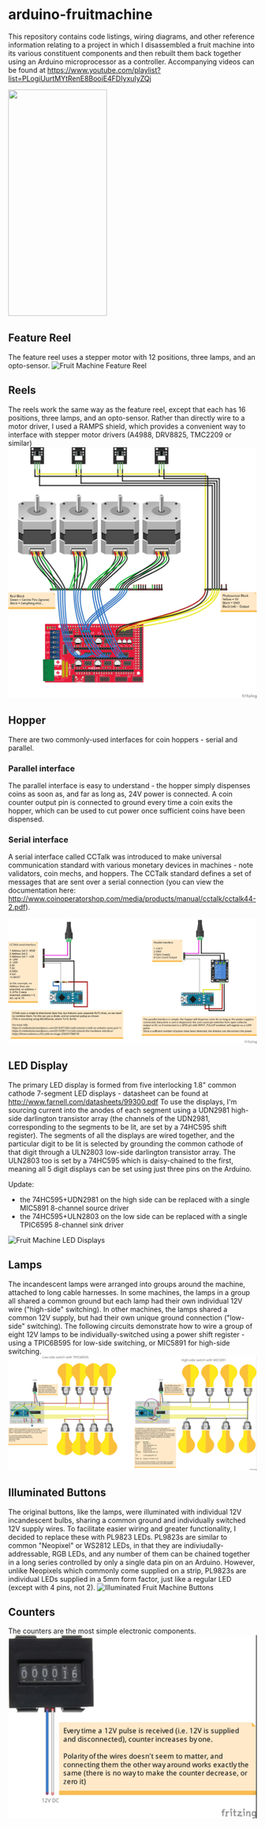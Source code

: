 # arduino-fruitmachine
This repository contains code listings, wiring diagrams, and other reference information relating to a project in which I disassembled a fruit machine into its various constituent components and then rebuilt them back together using an Arduino microprocessor as a controller.
Accompanying videos can be found at https://www.youtube.com/playlist?list=PLogiUurtMYtRenE8BooiE4FDIyxuIyZQj

<!-- ![Fruit Machine](FruitMachine.png?raw=true "Fruit Machine") -->
<img src="https://raw.githubusercontent.com/playfultechnology/arduino-fruitmachine/d5c05b58d625fce697c9b50bb38bf21852ebf172/FruitMachine.png" width="200" height="458">


## Feature Reel
The feature reel uses a stepper motor with 12 positions, three lamps, and an opto-sensor. 
![Fruit Machine Feature Reel](FruitMachineFeatureReel/FeatureReel_Assembly_bb.jpg?raw=true "Fruit Machine Reel Assembly")


## Reels
The reels work the same way as the feature reel, except that each has 16 positions, three lamps, and an opto-sensor. Rather than directly wire to a motor driver, I used a RAMPS shield, which provides a convenient way to interface with stepper motor drivers (A4988, DRV8825, TMC2209 or similar)
![Fruit Machine Feature Reel](FruitMachineReels/FruitMachineReels_bb.jpg?raw=true "Fruit Machine Reels")


## Hopper
There are two commonly-used interfaces for coin hoppers - serial and parallel. 
### Parallel interface
The parallel interface is easy to understand - the hopper simply dispenses coins as soon as, and far as long as, 24V power is connected. A coin counter output pin is connected to ground every time a coin exits the hopper, which can be used to cut power once sufficient coins have been dispensed.
### Serial interface
A serial interface called CCTalk was introduced to make universal communication standard with various monetary devices in machines - note validators, coin mechs, and hoppers. The CCTalk standard defines a set of messages that are sent over a serial connection (you can view the documentation here: http://www.coinoperatorshop.com/media/products/manual/cctalk/cctalk44-2.pdf).

![Fruit Machine Hopper](FruitMachineHopper/FruitMachineHopper_bb.jpg?raw=true "Fruit Machine Hopper")

## LED Display
The primary LED display is formed from five interlocking 1.8" common cathode 7-segment LED displays - datasheet can be found at  http://www.farnell.com/datasheets/99300.pdf
To use the displays, I'm sourcing current into the anodes of each segment using a UDN2981 high-side darlington transistor array (the channels of the UDN2981, corresponding to the segments to be lit, are set by a 74HC595 shift register). The segments of all the displays are wired together, and the particular digit to be lit is selected by grounding the common cathode of that digit through a ULN2803 low-side darlington transistor array. The ULN2803 too is set by a 74HC595 which is daisy-chained to the first, meaning all 5 digit displays can be set using just three pins on the Arduino.

Update: 
 - the 74HC595+UDN2981 on the high side can be replaced with a single MIC5891 8-channel source driver
 - the 74HC595+ULN2803 on the low side can be replaced with a single TPIC6595 8-channel sink driver

![Fruit Machine LED Displays](https://raw.githubusercontent.com/playfultechnology/arduino-fruitmachine/d5c05b58d625fce697c9b50bb38bf21852ebf172/FruitMachineLED/FruitMachineLED_bb.jpg?raw=true "Fruit Machine LED Display")


## Lamps
The incandescent lamps were arranged into groups around the machine, attached to long cable harnesses. In some machines, the lamps in a group all shared a common ground but each lamp had their own individual 12V wire ("high-side" switching). In other machines, the lamps shared a common 12V supply, but had their own unique ground connection ("low-side" switching). The following circuits demonstrate how to wire a group of eight 12V lamps to be individually-switched using a power shift register - using a TPIC6B595 for low-side switching, or MIC5891 for high-side switching.
![Fruit Machine Lamps](https://raw.githubusercontent.com/playfultechnology/arduino-fruitmachine/master/FruitMachineLamps/FruitMachineLamps_bb.jpg?raw=true "Fruit Machine Lamps")


## Illuminated Buttons
The original buttons, like the lamps, were illuminated with individual 12V incandescent bulbs, sharing a common ground and individually switched 12V supply wires. To facilitate easier wiring and greater functionality, I decided to replace these with PL9823 LEDs. PL9823s are similar to common "Neopixel" or WS2812 LEDs, in that they are indiviudally-addressable, RGB LEDs, and any number of them can be chained together in a long series controlled by only a single data pin on an Arduino. However, unlike Neopixels which commonly come supplied on a strip, PL9823s are individual LEDs supplied in a 5mm form factor, just like a regular LED (except with 4 pins, not 2).
![Illuminated Fruit Machine Buttons](https://raw.githubusercontent.com/playfultechnology/arduino-fruitmachine/master/FruitMachineButtons/FruitMachineButtons_bb.jpg?raw=true "Illuminated Fruit Machine Buttons")


## Counters
The counters are the most simple electronic components. 
![Counters](FruitMachineCoinCounter/FruitMachineCoinCounter_bb.jpg?raw=true "Fruit Machine Coin Counter")

